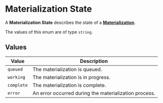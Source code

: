 # Materialization State
A **Materialization State** describes the state of a
**[Materialization](../materialization)**.

The values of this enum are of type `string`.

## Values
| Value | Description |
| ----- | ----------- |
| `queued` | The materialization is queued. |
| `working` | The materialization is in progress. |
| `complete` | The materialization is complete. |
| `error` | An error occurred during the materialization process. |
